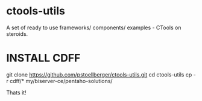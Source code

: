 ctools-utils
============


A set of ready to use frameworks/ components/ examples - CTools on steroids.


INSTALL CDFF
========

  git clone https://github.com/pstoellberger/ctools-utils.git
  cd ctools-utils
  cp -r cdff/* my/biserver-ce/pentaho-solutions/
  
Thats it!
